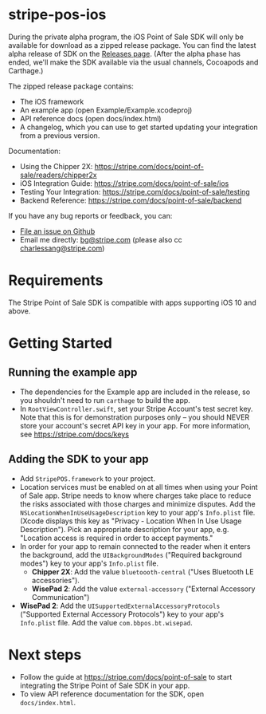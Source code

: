 # stripe-pos-ios

During the private alpha program, the iOS Point of Sale SDK will only be available for download as a zipped release package. You can find the latest alpha release of SDK on the [Releases page](https://github.com/stripe/stripe-pos-ios/releases). (After the alpha phase has ended, we'll make the SDK available via the usual channels, Cocoapods and Carthage.)

The zipped release package contains:
- The iOS framework
- An example app (open Example/Example.xcodeproj)
- API reference docs (open docs/index.html)
- A changelog, which you can use to get started updating your integration from a previous version.

Documentation:
- Using the Chipper 2X: https://stripe.com/docs/point-of-sale/readers/chipper2x
- iOS Integration Guide: https://stripe.com/docs/point-of-sale/ios
- Testing Your Integration: https://stripe.com/docs/point-of-sale/testing
- Backend Reference: https://stripe.com/docs/point-of-sale/backend

If you have any bug reports or feedback, you can:
- [File an issue on Github](https://github.com/stripe/stripe-pos-ios/issues/new)
- Email me directly: bg@stripe.com (please also cc charlessang@stripe.com)

# Requirements
The Stripe Point of Sale SDK is compatible with apps supporting iOS 10 and above.

# Getting Started

## Running the example app
- The dependencies for the Example app are included in the release, so you shouldn't need to run `carthage` to build the app.
- In `RootViewController.swift`, set your Stripe Account's test secret key. Note that this is for demonstration purposes only – you should NEVER store your account's secret API key in your app. For more information, see https://stripe.com/docs/keys

## Adding the SDK to your app
- Add `StripePOS.framework` to your project.
- Location services must be enabled on at all times when using your Point of Sale app. Stripe needs to know where charges take place to reduce the risks associated with those charges and minimize disputes. Add the `NSLocationWhenInUseUsageDescription` key to your app's `Info.plist` file. (Xcode displays this key as "Privacy - Location When In Use Usage Description"). Pick an appropriate description for your app, e.g. "Location access is required in order to accept payments."
- In order for your app to remain connected to the reader when it enters the background, add the `UIBackgroundModes` ("Required background modes") key to your app's `Info.plist` file.
  - **Chipper 2X**: Add the value `bluetoooth-central` ("Uses Bluetooth LE accessories").
  - **WisePad 2**: Add the value `external-accessory` ("External Accessory Communication")
- **WisePad 2**: Add the `UISupportedExternalAccessoryProtocols` ("Supported External Accessory Protocols") key to your app's `Info.plist` file. Add the value `com.bbpos.bt.wisepad`.

# Next steps
- Follow the guide at https://stripe.com/docs/point-of-sale to start integrating the Stripe Point of Sale SDK in your app.
- To view API reference documentation for the SDK, open `docs/index.html`.
